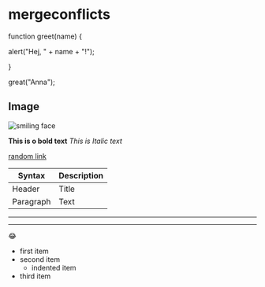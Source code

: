 # mergeconflicts


function greet(name) {

alert("Hej, " + name + "!");

}

great("Anna");

## Image
<img src="https://thumbs.dreamstime.com/b/d-cartoon-happy-funny-face-open-mouth-yellow-background-vibrant-d-cartoon-character-happy-funny-face-321061294.jpg" alt="smiling face"/>

**This is o bold text**
*This is Italic text*

[random link](https://anvilproject.org/guides/content/creating-links)

| Syntax      | Description |
| ----------- | ----------- |
| Header      | Title       |
| Paragraph   | Text        |


*** 
---


:joy:


- first item
- second item
    - indented item
- third item

